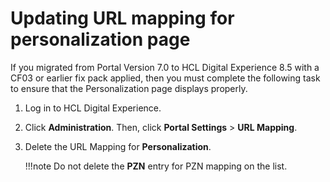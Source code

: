 # Updating URL mapping for personalization page

If you migrated from Portal Version 7.0 to HCL Digital Experience 8.5 with a CF03 or earlier fix pack applied, then you must complete the following task to ensure that the Personalization page displays properly.

1.  Log in to HCL Digital Experience.

2.  Click **Administration**. Then, click **Portal Settings** \> **URL Mapping**.

3.  Delete the URL Mapping for **Personalization**.

    !!!note
        Do not delete the **PZN** entry for PZN mapping on the list.



